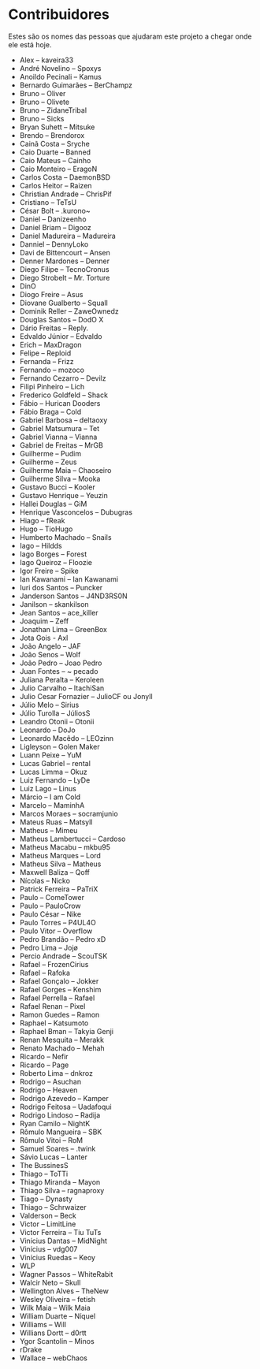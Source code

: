 # Contribuidores
Estes são os nomes das pessoas que ajudaram este projeto a chegar onde ele está hoje.

- Alex – kaveira33
- André Novelino – Spoxys
- Anoildo Pecinali – Kamus
- Bernardo Guimarães – BerChampz
- Bruno – Oliver
- Bruno – Olivete
- Bruno – ZidaneTribal
- Bruno – Sicks
- Bryan Suhett – Mitsuke
- Brendo – Brendorox
- Cainã Costa – Sryche
- Caio Duarte – Banned
- Caio Mateus – Cainho
- Caio Monteiro – EragoN
- Carlos Costa – DaemonBSD
- Carlos Heitor – Raizen
- Christian Andrade – ChrisPif
- Cristiano – TeTsU
- César Bolt – .kurono~
- Daniel – Danizeenho
- Daniel Briam – Digooz
- Daniel Madureira – Madureira
- Danniel – DennyLoko
- Davi de Bittencourt – Ansen
- Denner Mardones – Denner
- Diego Filipe – TecnoCronus
- Diego Strobelt – Mr. Torture
- DinO
- Diogo Freire – Asus
- Diovane Gualberto – Squall
- Dominik Reller – ZaweOwnedz
- Douglas Santos – DodO X
- Dário Freitas – Reply.
- Edvaldo Júnior – Edvaldo
- Erich – MaxDragon
- Felipe – Reploid
- Fernanda – Frizz
- Fernando – mozoco
- Fernando Cezarro – Devilz
- Filipi Pinheiro – Lich
- Frederico Goldfeld – Shack
- Fábio – Hurican Dooders
- Fábio Braga – Cold
- Gabriel Barbosa – deltaoxy
- Gabriel Matsumura – Tet
- Gabriel Vianna – Vianna
- Gabriel de Freitas – MrGB
- Guilherme – Pudim
- Guilherme – Zeus
- Guilherme Maia – Chaoseiro
- Guilherme Silva – Mooka
- Gustavo Bucci – Kooler
- Gustavo Henrique – Yeuzin
- Hallei Douglas – GiM
- Henrique Vasconcelos – Dubugras
- Hiago – fReak
- Hugo – TioHugo
- Humberto Machado – Snails
- Iago – Hildds
- Iago Borges – Forest
- Iago Queiroz – Floozie
- Igor Freire – Spike
- Ian Kawanami – Ian Kawanami
- Iuri dos Santos – Puncker
- Janderson Santos – J4ND3RS0N
- Janilson – skankilson
- Jean Santos – ace_killer
- Joaquim – Zeff
- Jonathan Lima – GreenBox
- Jota Gois - Axl
- João Angelo – JAF
- João Senos – Wolf
- João Pedro – Joao Pedro
- Juan Fontes – ~ pecado
- Juliana Peralta – Keroleen
- Julio Carvalho – ItachiSan
- Julio Cesar Fornazier – JulioCF ou Jonyll
- Júlio Melo – Sirius
- Júlio Turolla – JúliosS
- Leandro Otonii – Otonii
- Leonardo – DoJo
- Leonardo Macêdo – LEOzinn
- Ligleyson – Golen Maker
- Luann Peixe – YuM
- Lucas Gabriel – rental
- Lucas Limma – Okuz
- Luiz Fernando – LyDe
- Luiz Lago – Linus
- Márcio – I am Cold
- Marcelo – MaminhA
- Marcos Moraes – socramjunio
- Mateus Ruas – Matsyll
- Matheus – Mimeu
- Matheus Lambertucci – Cardoso
- Matheus Macabu – mkbu95
- Matheus Marques – Lord
- Matheus Silva – Matheus
- Maxwell Baliza – Qoff
- Nícolas – Nicko
- Patrick Ferreira – PaTriX
- Paulo – ComeTower
- Paulo – PauloCrow
- Paulo César – Nike
- Paulo Torres – P4UL4O
- Paulo Vitor – Overflow
- Pedro Brandão – Pedro xD
- Pedro Lima – Jojø
- Percio Andrade – ScouTSK
- Rafael – FrozenCirius
- Rafael – Rafoka
- Rafael Gonçalo – Jokker
- Rafael Gorges – Kenshim
- Rafael Perrella – Rafael
- Rafael Renan – Pixel
- Ramon Guedes – Ramon
- Raphael – Katsumoto
- Raphael Bman – Takyia Genji
- Renan Mesquita – Merakk
- Renato Machado – Mehah
- Ricardo – Nefir
- Ricardo – Page
- Roberto Lima – dnkroz
- Rodrigo – Asuchan
- Rodrigo – Heaven
- Rodrigo Azevedo – Kamper
- Rodrigo Feitosa – Uadafoqui
- Rodrigo Lindoso – Radija
- Ryan Camilo – NightK
- Rômulo Mangueira – SBK
- Rômulo Vitoi – RoM
- Samuel Soares – .twink
- Sávio Lucas – Lanter
- The BussinesS
- Thiago – ToTTi
- Thiago Miranda – Mayon
- Thiago Silva – ragnaproxy
- Tiago – Dynasty
- Thiago – Schrwaizer
- Valderson – Beck
- Victor – LimitLine
- Victor Ferreira – Tiu TuTs
- Vinícius Dantas – MidNight
- Vinícius – vdg007
- Vinícius Ruedas – Keoy
- WLP
- Wagner Passos – WhiteRabit
- Walcir Neto – Skull
- Wellington Alves – TheNew
- Wesley Oliveira – fetish
- Wilk Maia – Wilk Maia
- William Duarte – Níquel
- Williams – Will
- Willians Dortt – d0rtt
- Ygor Scantolin – Minos
- rDrake
- Wallace – webChaos
